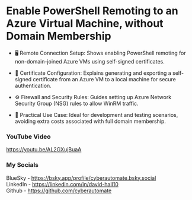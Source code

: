 #  Enable PowerShell Remoting to an Azure Virtual Machine, without Domain Membership

- 🖥️ Remote Connection Setup: Shows enabling PowerShell remoting for non-domain-joined Azure VMs using self-signed certificates.

- 📄 Certificate Configuration: Explains generating and exporting a self-signed certificate from an Azure VM to a local machine for secure authentication.

- ⚙️ Firewall and Security Rules: Guides setting up Azure Network Security Group (NSG) rules to allow WinRM traffic.

- 🔗 Practical Use Case: Ideal for development and testing scenarios, avoiding extra costs associated with full domain membership.

### YouTube Video ###
https://youtu.be/AL2GXujBuaA

### My Socials ###
BlueSky - https://bsky.app/profile/cyberautomate.bsky.social<br/>
LinkedIn - https://linkedin.com/in/david-hall10 <br/>
Github - https://github.com/cyberautomate